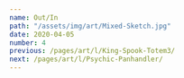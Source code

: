 ```yaml
---
name: Out/In
path: "/assets/img/art/Mixed-Sketch.jpg"
date: 2020-04-05
number: 4
previous: /pages/art/l/King-Spook-Totem3/
next: /pages/art/l/Psychic-Panhandler/
---
```

